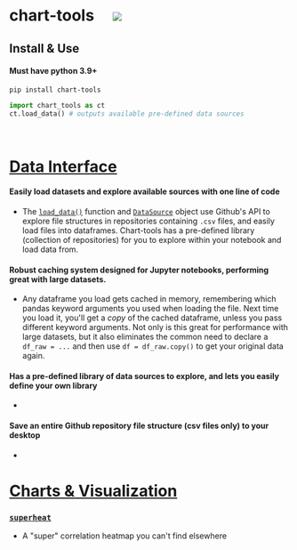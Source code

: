 <h1> chart-tools &nbsp;&nbsp;&nbsp; <a href="https://pypi.org/project/chart-tools/" alt="Version"> <img src="https://img.shields.io/pypi/v/chart-tools.svg" /></a> </h1>

## Install & Use
#### Must have python 3.9+
```
pip install chart-tools
```
```py
import chart_tools as ct
ct.load_data() # outputs available pre-defined data sources
```

<br>

# [Data Interface](https://github.com/ryayoung/chart-tools/blob/main/sampledata.md)

#### Easily load datasets and explore available sources with one line of code
- The [`load_data()`](https://github.com/ryayoung/chart-tools/blob/main/sampledata.md) function and [`DataSource`](https://github.com/ryayoung/chart-tools/blob/main/sampledata.md) object use Github's API to explore file structures in repositories containing `.csv` files, and easily load files into dataframes. Chart-tools has a pre-defined library (collection of repositories) for you to explore within your notebook and load data from.

#### Robust caching system designed for Jupyter notebooks, performing great with large datasets.
- Any dataframe you load gets cached in memory, remembering which pandas keyword arguments you used when loading the file. Next time you load it, you'll get a _copy_ of the cached dataframe, unless you pass different keyword arguments. Not only is this great for performance with large datasets, but it also eliminates the common need to declare a `df_raw = ...` and then use `df = df_raw.copy()` to get your original data again. 

#### Has a pre-defined library of data sources to explore, and lets you easily define your own library
- 

#### Save an entire Github repository file structure (csv files only) to your desktop
- 

# [Charts & Visualization](https://github.com/ryayoung/chart-tools/blob/main/superheat.md)

### [`superheat`](https://github.com/ryayoung/chart-tools/blob/main/superheat.md)
- A "super" correlation heatmap you can't find elsewhere

